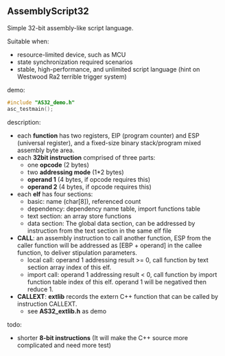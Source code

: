 ## AssemblyScript32

Simple 32-bit assembly-like script language.

Suitable when:
- resource-limited device, such as MCU
- state synchronization required scenarios
- stable, high-performance, and unlimited script language (hint on Westwood Ra2 terrible trigger system)

demo:
```C++
#include "AS32_demo.h"
asc_testmain();
```

description:
- each **function** has two registers, EIP (program counter) and ESP (universal register), and a fixed-size binary stack/program mixed assembly byte area.
- each **32bit instruction** comprised of three parts:
  - one **opcode** (2 bytes)
  - two **addressing mode** (1*2 bytes)
  - **operand 1** (4 bytes, if opcode requires this)
  - **operand 2** (4 bytes, if opcode requires this)
- each **elf** has four sections:
  - basic: name (char[8]), referenced count
  - dependency: dependency name table, import functions table
  - text section: an array store functions
  - data section: The global data section, can be addressed by instruction from the text section in the same elf file
- **CALL**: an assembly instruction to call another function, ESP from the caller function will be addressed as [EBP + operand] in the callee function, to deliver stipulation parameters.
  - local call: operand 1 addressing result >= 0, call function by text section array index of this elf.
  - import call: operand 1 addressing result < 0, call function by import function table index of this elf. operand 1 will be negatived then reduce 1.
- **CALLEXT**: **extlib** records the extern C++ function that can be called by instruction CALLEXT.
  - see **AS32_extlib.h** as demo

todo:
- shorter **8-bit instructions** (It will make the C++ source more complicated and need more test)
